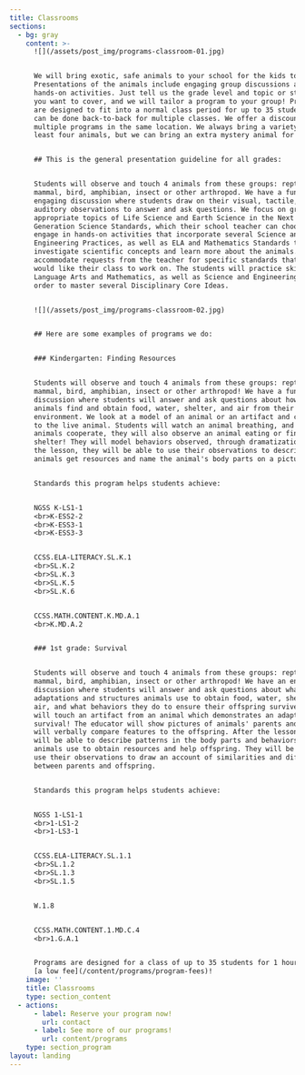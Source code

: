 ```yaml
---
title: Classrooms
sections:
  - bg: gray
    content: >-
      ![](/assets/post_img/programs-classroom-01.jpg)


      We will bring exotic, safe animals to your school for the kids to touch!
      Presentations of the animals include engaging group discussions and
      hands-on activities. Just tell us the grade level and topic or standards
      you want to cover, and we will tailor a program to your group! Programs
      are designed to fit into a normal class period for up to 35 students, and
      can be done back-to-back for multiple classes. We offer a discount for
      multiple programs in the same location. We always bring a variety of at
      least four animals, but we can bring an extra mystery animal for $50! 


      ## This is the general presentation guideline for all grades:


      Students will observe and touch 4 animals from these groups: reptile,
      mammal, bird, amphibian, insect or other arthropod. We have a fun,
      engaging discussion where students draw on their visual, tactile, and
      auditory observations to answer and ask questions. We focus on grade
      appropriate topics of Life Science and Earth Science in the Next
      Generation Science Standards, which their school teacher can choose. We
      engage in hands-on activities that incorporate several Science and
      Engineering Practices, as well as ELA and Mathematics Standards to
      investigate scientific concepts and learn more about the animals. We can
      accommodate requests from the teacher for specific standards that they
      would like their class to work on. The students will practice skills in
      Language Arts and Mathematics, as well as Science and Engineering, in
      order to master several Disciplinary Core Ideas. 


      ![](/assets/post_img/programs-classroom-02.jpg)


      ## Here are some examples of programs we do:


      ### Kindergarten: Finding Resources


      Students will observe and touch 4 animals from these groups: reptile,
      mammal, bird, amphibian, insect or other arthropod! We have a fun
      discussion where students will answer and ask questions about how the
      animals find and obtain food, water, shelter, and air from their
      environment. We look at a model of an animal or an artifact and compare it
      to the live animal. Students will watch an animal breathing, and if the
      animals cooperate, they will also observe an animal eating or finding
      shelter! They will model behaviors observed, through dramatization. After
      the lesson, they will be able to use their observations to describe how
      animals get resources and name the animal's body parts on a picture. 


      Standards this program helps students achieve:


      NGSS K-LS1-1
      <br>K-ESS2-2
      <br>K-ESS3-1
      <br>K-ESS3-3


      CCSS.ELA-LITERACY.SL.K.1
      <br>SL.K.2
      <br>SL.K.3
      <br>SL.K.5
      <br>SL.K.6


      CCSS.MATH.CONTENT.K.MD.A.1
      <br>K.MD.A.2


      ### 1st grade: Survival


      Students will observe and touch 4 animals from these groups: reptile,
      mammal, bird, amphibian, insect or other arthropod! We have an engaging
      discussion where students will answer and ask questions about what
      adaptations and structures animals use to obtain food, water, shelter, and
      air, and what behaviors they do to ensure their offspring survive. They
      will touch an artifact from an animal which demonstrates an adaptation for
      survival! The educator will show pictures of animals' parents and students
      will verbally compare features to the offspring. After the lesson, they
      will be able to describe patterns in the body parts and behaviors the
      animals use to obtain resources and help offspring. They will be able to
      use their observations to draw an account of similarities and differences
      between parents and offspring. 


      Standards this program helps students achieve:


      NGSS 1-LS1-1
      <br>1-LS1-2
      <br>1-LS3-1


      CCSS.ELA-LITERACY.SL.1.1
      <br>SL.1.2
      <br>SL.1.3
      <br>SL.1.5


      W.1.8


      CCSS.MATH.CONTENT.1.MD.C.4
      <br>1.G.A.1


      Programs are designed for a class of up to 35 students for 1 hour, all for
      [a low fee](/content/programs/program-fees)!
    image: ''
    title: Classrooms
    type: section_content
  - actions:
      - label: Reserve your program now!
        url: contact
      - label: See more of our programs!
        url: content/programs
    type: section_program
layout: landing
---
```


